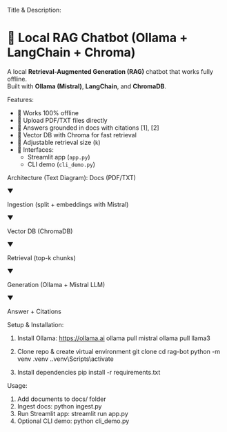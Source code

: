 Title & Description:
# 📄 Local RAG Chatbot (Ollama + LangChain + Chroma)
A local **Retrieval-Augmented Generation (RAG)** chatbot that works fully offline.  
Built with **Ollama (Mistral)**, **LangChain**, and **ChromaDB**.

Features:
- 🔹 Works 100% offline
- 🔹 Upload PDF/TXT files directly
- 🔹 Answers grounded in docs with citations [1], [2]
- 🔹 Vector DB with Chroma for fast retrieval
- 🔹 Adjustable retrieval size (`k`)
- 🔹 Interfaces:
  - Streamlit app (`app.py`)
  - CLI demo (`cli_demo.py`)

Architecture (Text Diagram):
Docs (PDF/TXT)


   ▼
   
Ingestion (split + embeddings with Mistral)
   
  
   ▼
   
Vector DB (ChromaDB)
   
   
   ▼
   
Retrieval (top-k chunks)
   
   
   ▼
   
Generation (Ollama + Mistral LLM)
   
   
   ▼
   
Answer + Citations

Setup & Installation:
1. Install Ollama: https://ollama.ai
   ollama pull mistral
   ollama pull llama3

2. Clone repo & create virtual environment
   git clone <your-repo-url>
   cd rag-bot
   python -m venv .venv
   .\.venv\Scripts\activate

3. Install dependencies
   pip install -r requirements.txt

Usage:
1. Add documents to docs/ folder
2. Ingest docs: python ingest.py
3. Run Streamlit app: streamlit run app.py
4. Optional CLI demo: python cli_demo.py

